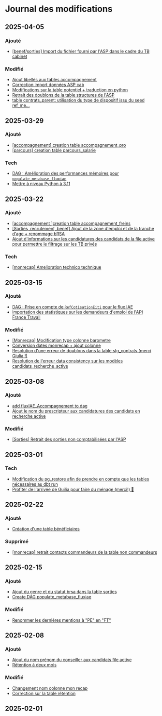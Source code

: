 # Journal des modifications

## 2025-04-05

### Ajouté

- [[benef/sorties] Import du fichier fourni par l'ASP dans le cadre du TB cabinet](https://github.com/gip-inclusion/pilotage-airflow/pull/428)

### Modifié

- [Ajout libellés aux tables accompagnement](https://github.com/gip-inclusion/pilotage-airflow/pull/432)
- [Correction import données ASP cab](https://github.com/gip-inclusion/pilotage-airflow/pull/430)
- [Modifications sur la table potentiel + traduction en python](https://github.com/gip-inclusion/pilotage-airflow/pull/431)
- [Retrait des doublons de la table structures de l'ASP](https://github.com/gip-inclusion/pilotage-airflow/pull/429)
- [table contrats_parent: utilisation du type de dispositif issu du seed ref_me…](https://github.com/gip-inclusion/pilotage-airflow/pull/433)

## 2025-03-29

### Ajouté

- [[accompagnement] creation table accompagnement_pro](https://github.com/gip-inclusion/pilotage-airflow/pull/425)
- [[parcours] creation table parcours_salarie](https://github.com/gip-inclusion/pilotage-airflow/pull/411)

### Tech

- [DAG : Amélioration des performances mémoires pour `populate_metabase_fluxiae`](https://github.com/gip-inclusion/pilotage-airflow/pull/427)
- [Mettre à niveau Python à 3.11](https://github.com/gip-inclusion/pilotage-airflow/pull/426)

## 2025-03-22

### Ajouté

- [[accompagnement ]creation table accompagnement_freins](https://github.com/gip-inclusion/pilotage-airflow/pull/424)
- [[Sorties, recrutement, benef] Ajout de la zone d'emploi et de la tranche d'age + renommage bRSA](https://github.com/gip-inclusion/pilotage-airflow/pull/423)
- [Ajout d'informations sur les candidatures des candidats de la file active pour permettre le filtrage sur les TB privés](https://github.com/gip-inclusion/pilotage-airflow/pull/422)

### Tech

- [[monrecap] Amelioration technico technique](https://github.com/gip-inclusion/pilotage-airflow/pull/421)

## 2025-03-15

### Ajouté

- [DAG : Prise en compte de `RefCotisationEiti` pour le flux IAE](https://github.com/gip-inclusion/pilotage-airflow/pull/419)
- [Importation des statistiques sur les demandeurs d'emploi de l'API France Travail](https://github.com/gip-inclusion/pilotage-airflow/pull/409)

### Modifié

- [[Monrecap] Modification type colonne barometre](https://github.com/gip-inclusion/pilotage-airflow/pull/418)
- [Conversion dates monrecap + ajout colonne](https://github.com/gip-inclusion/pilotage-airflow/pull/420)
- [Resolution d'une erreur de doublons dans la table stg_contrats (merci Giulia !)](https://github.com/gip-inclusion/pilotage-airflow/pull/417)
- [Resolution de l'erreur data consistency sur les modèles candidats_recherche_active](https://github.com/gip-inclusion/pilotage-airflow/pull/416)

## 2025-03-08

### Ajouté

- [add fluxIAE_Accompagnement to dag](https://github.com/gip-inclusion/pilotage-airflow/pull/413)
- [Ajout le nom du prescripteur aux candidatures des candidats en recherche active](https://github.com/gip-inclusion/pilotage-airflow/pull/415)

### Modifié

- [[Sorties] Retrait des sorties non comptabilisées par l'ASP](https://github.com/gip-inclusion/pilotage-airflow/pull/414)

## 2025-03-01

### Tech

- [Modification du pg_restore afin de prendre en compte que les tables nécessaires au dbt run](https://github.com/gip-inclusion/pilotage-airflow/pull/389)
- [Profiter de l'arrivée de Guilia pour faire du ménage (merci!) 🧹](https://github.com/gip-inclusion/pilotage-airflow/pull/410)

## 2025-02-22

### Ajouté

- [Création d'une table bénéficiaires](https://github.com/gip-inclusion/pilotage-airflow/pull/407)

### Supprimé

- [[monrecap] retrait contacts commandeurs de la table non commandeurs](https://github.com/gip-inclusion/pilotage-airflow/pull/408)

## 2025-02-15

### Ajouté

- [Ajout du genre et du statut brsa dans la table sorties](https://github.com/gip-inclusion/pilotage-airflow/pull/405)
- [Create DAG populate_metabase_fluxiae](https://github.com/gip-inclusion/pilotage-airflow/pull/368)

### Modifié

- [Renommer les dernières mentions à "PE" en "FT"](https://github.com/gip-inclusion/pilotage-airflow/pull/404)

## 2025-02-08

### Ajouté

- [Ajout du nom prénom du conseiller aux candidats file active](https://github.com/gip-inclusion/pilotage-airflow/pull/401)
- [Rétention à deux mois](https://github.com/gip-inclusion/pilotage-airflow/pull/399)

### Modifié

- [Changement nom colonne mon recap](https://github.com/gip-inclusion/pilotage-airflow/pull/403)
- [Correction sur la table rétention](https://github.com/gip-inclusion/pilotage-airflow/pull/402)

## 2025-02-01
